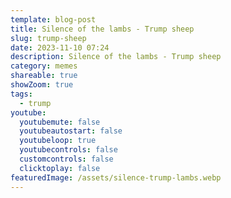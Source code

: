 ```yaml
---
template: blog-post
title: Silence of the lambs - Trump sheep
slug: trump-sheep
date: 2023-11-10 07:24
description: Silence of the lambs - Trump sheep
category: memes
shareable: true
showZoom: true
tags:
  - trump
youtube:
  youtubemute: false
  youtubeautostart: false
  youtubeloop: true
  youtubecontrols: false
  customcontrols: false
  clicktoplay: false
featuredImage: /assets/silence-trump-lambs.webp
---
```


